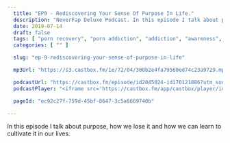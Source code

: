 ```yaml
---
  title: "EP9 - Rediscovering Your Sense Of Purpose In Life."
  description: "NeverFap Deluxe Podcast. In this episode I talk about purpose, how we lose it and how we can learn to cultivate it in our lives."
  date: 2019-07-14
  draft: false
  tags: [ "porn recovery", "porn addiction", "addiction", "awareness", "nofap", "neverfap", "neverfap deluxe", "neverfap basics", "nofap podcast", "neverfap podcast", "neverfap deluxe podcast" ]
  categories: [ "" ]

  slug: "ep-9-rediscovering-your-sense-of-purpose-in-life"

  mp3Url: "https://s3.castbox.fm/1e/72/04/300b2e4fa79560ed74c23a9729.mp3"

  podcastUrl: "https://castbox.fm/episode/id2045024-id170121886?utm_source=podcaster&utm_medium=dlink&utm_campaign=e_170121886&utm_content=EP9%20-%20Rediscovering%20Your%20Sense%20Of%20Purpose%20In%20Life-CastBox_FM"
  podcastPlayer: "<iframe src='https://castbox.fm/app/castbox/player/id2045024/id170121886?v=8.3.0&autoplay=0' frameborder='0' width='100%' height='300'></iframe>"

  pageId: "ec92c27f-759d-45bf-8647-3c5a6669740b"

---
```


In this episode I talk about purpose, how we lose it and how we can learn to cultivate it in our lives.

<!-- 
# Script

- Welcome to the NeverFap Deluxe podcast.
  - My name is Julius Reade.
  - Explain what podcast is about.
  - I run a website.
  - I run a Discord channel.
  - I run a subreddit.
  - Personal coaching.

- Today we're going to be talking about purpose! 
  - The reason why is because it's been an insane month essentially. 
  - What is purpose?
  - How do we discover our purpose in life?
  - How we lose purpose?
  - What are some of the key principles of purpose?
  - Talk about the past few weeks.

- Mental Health Update
  - How I lost purpose, as well as how to deal with having purpose.
  - How has it been? Both terrible and positive.
  - I got the flu, it was the hardest thing I've ever dealt with.
  - Completely destroyed my sense of purpose.
  - It's hard to have purpose when you have no opportunity to function. I couldn't sleep. I couldn't think. Both mentally and physically I was not only limited, but incapable.
  - I couldn't even meditate.
  - One of the ways I coped with that was to shut down and remain as calm as possible. Essentially, learn not to react.
  - Of course, what's arguably harder is once you're no longer sick and you're trying to rediscover yourself again.
  - The good news is that I'm 100% back to where I need to be. Primarily, because I have my sense of purpose back.

- What is purpose?
  - Purpose is what drives you (vital). Without purpose you are a hollow shell.
  - Oddly it's not something people think about.
  - Often you don't realise how important purpose is until you lose it.
  - The difference between being effective and ineffective.
  - In a way, purpose is a map. It points out absolutely everything you need to know about yourself.
  - From a feeling perspective, it is an overwhelming sense of confidence in who you are and what you do in life.
  - It is a sense of understanding.
  - It is what makes life feel intentional.
  - Fundamentally, I treat purpose as a skill. It's something which you can create, if you have the ability.

- How do we lose purpose?
  - We can forget about it. (sickness, too busy etc.)
  - Poor mental health. (lose control over our emotions, overationalisation, judgement etc.)
  - Bad circumstances.
  - Fear and doubt in who we are.
  - They misunderstand process. 
  - Of course, you may have never felt a sense of purpose before.
  - Coming back to the map analogy, there's a few things we can lookout for.
    - Perhaps your map is incomplete. - maybe there's still quite a lot about yourself that you don't yet know.
    - However you have to be careful that you don't rationalise.

- Key principles of purpose.
  - It's something you cultivate. (practice and consistency)
  - It's also whatever you want it to be.
  - It's not something you own, it's largely a mindset
  - It can disappear as easily as it can appear in life.

- What can we do once we lose purpose?
  - It comes down to creating an environment where purpose can flourish.
    - This means sticking to the process.
  - You can't force life, but you can increase your chances.
  - Of course, like I said earlier, purpose is a skill. So it's about learning that skill.
  - The way you do this is by sticking to the basics
  - Are you meditating daily? 

- The best piece of advice I can give people is to not take anything personally.
  - An easy way to lose purpose is to focus your attention on those feelings of depression, sadness. 

- How I derive purpose
  - For me, purpose is laregly a mindset
  - Personally I derive purpose essentially from what I do with NFD.
  - But really, it's actually a lot more fundamental than that.
  - I derive purpose from anything I do. I make sure that anything I do, I'm aware, I'm happy, I've got a positive attitude.
  - Focusing on the small things in life.
  
- So what can you do to rediscover purpose?
  - The best thing you can do is learn to let go.
  - In a lot of cases, it's not so much about discovery, as it is about learning to let go of our fears and 
  - Talk about drawing (how fear and perfectionism can ruin that drive)
  - The same thing applies to our mental health

- Aaaaaand that’s today’s episode! 
  - If you liked the show, please leave a review! CastBox, iTunes, you name it!
  - You can donate to the show via our Patreon if you're interested.
  - I also do a guided meditation series.
  - If you’ve got any comments or questions, please direct them to the website. That’s www.neverfapdeluxe.com
  - And that's about it. So thank you for listening.
   -->
